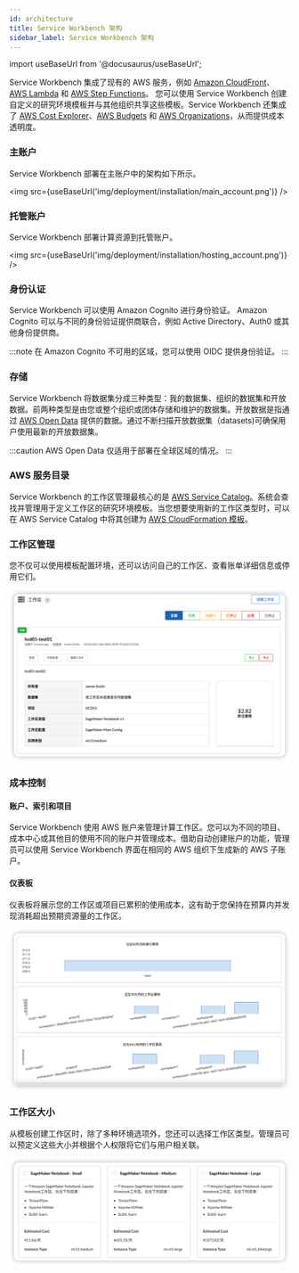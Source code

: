 ```yaml
---
id: architecture
title: Service Workbench 架构
sidebar_label: Service Workbench 架构
---
```


import useBaseUrl from '@docusaurus/useBaseUrl';

Service Workbench 集成了现有的 AWS 服务，例如 [Amazon CloudFront](https://docs.aws.amazon.com/AmazonCloudFront/latest/DeveloperGuide/Introduction.html)、[AWS Lambda](https://docs.aws.amazon.com/lambda/latest/dg/welcome.html) 和 [AWS Step Functions](https://docs.aws.amazon.com/lambda/latest/dg/lambda-stepfunctions.html)。 您可以使用 Service Workbench 创建自定义的研究环境模板并与其他组织共享这些模板。Service Workbench 还集成了 [AWS Cost Explorer](https://docs.aws.amazon.com/awsaccountbilling/latest/aboutv2/ce-getting-started.html)、[AWS Budgets](https://docs.aws.amazon.com/awsaccountbilling/latest/aboutv2/budgets-managing-costs.html) 和 [AWS Organizations](https://docs.aws.amazon.com/awsaccountbilling/latest/aboutv2/consolidated-billing.html)，从而提供成本透明度。

### 主账户

Service Workbench 部署在主账户中的架构如下所示。

<img src={useBaseUrl('img/deployment/installation/main_account.png')} />

### 托管账户

Service Workbench 部署计算资源到托管账户。

<img src={useBaseUrl('img/deployment/installation/hosting_account.png')} />

### 身份认证

Service Workbench 可以使用 Amazon Cognito 进行身份验证。 Amazon Cognito 可以与不同的身份验证提供商联合，例如 Active Directory、Auth0 或其他身份提供商。

:::note
    在 Amazon Cognito 不可用的区域，您可以使用 OIDC 提供身份验证。
:::   

### 存储

Service Workbench 将数据集分成三种类型：我的数据集、组织的数据集和开放数据。前两种类型是由您或整个组织或团体存储和维护的数据集。开放数据是指通过 [AWS Open Data](https://aws.amazon.com/opendata) 提供的数据。通过不断扫描开放数据集（datasets)可确保用户使用最新的开放数据集。

:::caution
    AWS Open Data 仅适用于部署在全球区域的情况。
:::

### AWS 服务目录

Service Workbench 的工作区管理最核心的是 [AWS Service Catalog](https://aws.amazon.com/servicecatalog)。系统会查找并管理用于定义工作区的研究环境模板。当您想要使用新的工作区类型时，可以在 AWS Service Catalog 中将其创建为 [AWS CloudFormation 模板](https://docs.aws.amazon.com/AWSCloudFormation/latest/UserGuide/Welcome.html)。

### 工作区管理

您不仅可以使用模板配置环境，还可以访问自己的工作区、查看账单详细信息或停用它们。

![](./images/workspace_management.png)

### 成本控制

#### 账户、索引和项目

Service Workbench 使用 AWS 账户来管理计算工作区。您可以为不同的项目、成本中心或其他目的使用不同的账户并管理成本。借助自动创建账户的功能，管理员可以使用 Service Workbench 界面在相同的 AWS 组织下生成新的 AWS 子账户。

#### 仪表板

仪表板将展示您的工作区或项目已累积的使用成本，这有助于您保持在预算内并发现消耗超出预期资源量的工作区。

![](./images/dashboard.png)

### 工作区大小

从模板创建工作区时，除了多种环境选项外，您还可以选择工作区类型。管理员可以预定义这些大小并根据个人权限将它们与用户相关联。

![](./images/workspace_sizes.png)